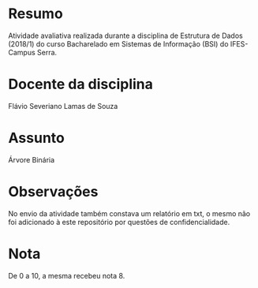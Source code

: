 # Resumo
Atividade avaliativa realizada durante a disciplina de Estrutura de Dados (2018/1) do curso Bacharelado em Sistemas de Informação (BSI) do IFES- Campus Serra.

# Docente da disciplina
Flávio Severiano Lamas de Souza

# Assunto
Árvore Binária

# Observações
No envio da atividade também constava um relatório em txt, o mesmo não foi adicionado à este repositório por questões de confidencialidade. 

# Nota
De 0 a 10, a mesma recebeu nota 8. 
